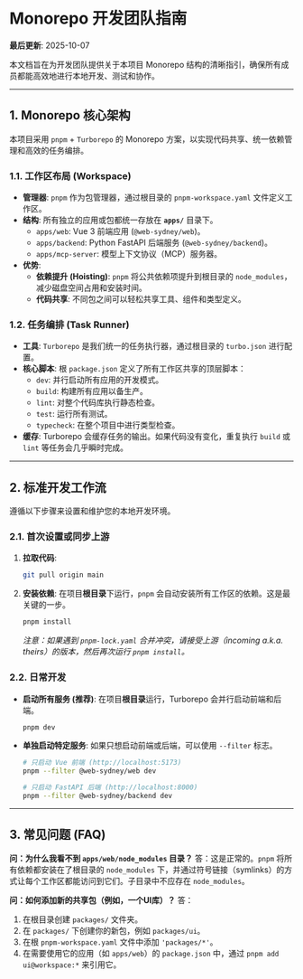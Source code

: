 # Monorepo 开发团队指南

**最后更新**: 2025-10-07

本文档旨在为开发团队提供关于本项目 Monorepo 结构的清晰指引，确保所有成员都能高效地进行本地开发、测试和协作。

---

## 1. Monorepo 核心架构

本项目采用 `pnpm` + `Turborepo` 的 Monorepo 方案，以实现代码共享、统一依赖管理和高效的任务编排。

### 1.1. 工作区布局 (Workspace)

- **管理器**: `pnpm` 作为包管理器，通过根目录的 `pnpm-workspace.yaml` 文件定义工作区。
- **结构**: 所有独立的应用或包都统一存放在 **`apps/`** 目录下。
  - `apps/web`: Vue 3 前端应用 (`@web-sydney/web`)。
  - `apps/backend`: Python FastAPI 后端服务 (`@web-sydney/backend`)。
  - `apps/mcp-server`: 模型上下文协议（MCP）服务器。
- **优势**:
  - **依赖提升 (Hoisting)**: `pnpm` 将公共依赖项提升到根目录的 `node_modules`，减少磁盘空间占用和安装时间。
  - **代码共享**: 不同包之间可以轻松共享工具、组件和类型定义。

### 1.2. 任务编排 (Task Runner)

- **工具**: `Turborepo` 是我们统一的任务执行器，通过根目录的 `turbo.json` 进行配置。
- **核心脚本**: 根 `package.json` 定义了所有工作区共享的顶层脚本：
  - `dev`: 并行启动所有应用的开发模式。
  - `build`: 构建所有应用以备生产。
  - `lint`: 对整个代码库执行静态检查。
  - `test`: 运行所有测试。
  - `typecheck`: 在整个项目中进行类型检查。
- **缓存**: Turborepo 会缓存任务的输出。如果代码没有变化，重复执行 `build` 或 `lint` 等任务会几乎瞬时完成。

---

## 2. 标准开发工作流

遵循以下步骤来设置和维护您的本地开发环境。

### 2.1. 首次设置或同步上游

1.  **拉取代码**:
    ```bash
    git pull origin main
    ```
2.  **安装依赖**: 在项目**根目录**下运行，`pnpm` 会自动安装所有工作区的依赖。这是最关键的一步。
    ```bash
    pnpm install
    ```
    *注意：如果遇到 `pnpm-lock.yaml` 合并冲突，请接受上游（incoming a.k.a. theirs）的版本，然后再次运行 `pnpm install`。*

### 2.2. 日常开发

- **启动所有服务 (推荐)**:
  在项目**根目录**运行，Turborepo 会并行启动前端和后端。
  ```bash
  pnpm dev
  ```

- **单独启动特定服务**:
  如果只想启动前端或后端，可以使用 `--filter` 标志。

  ```bash
  # 只启动 Vue 前端 (http://localhost:5173)
  pnpm --filter @web-sydney/web dev

  # 只启动 FastAPI 后端 (http://localhost:8000)
  pnpm --filter @web-sydney/backend dev
  ```

---

## 3. 常见问题 (FAQ)

**问：为什么我看不到 `apps/web/node_modules` 目录？**
答：这是正常的。`pnpm` 将所有依赖都安装在了根目录的 `node_modules` 下，并通过符号链接（symlinks）的方式让每个工作区都能访问到它们。子目录中不应存在 `node_modules`。

**问：如何添加新的共享包（例如，一个UI库）？**
答：
1. 在根目录创建 `packages/` 文件夹。
2. 在 `packages/` 下创建你的新包，例如 `packages/ui`。
3. 在根 `pnpm-workspace.yaml` 文件中添加 `'packages/*'`。
4. 在需要使用它的应用（如 `apps/web`）的 `package.json` 中，通过 `pnpm add ui@workspace:*` 来引用它。
